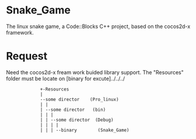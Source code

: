 Snake_Game
==========

The linux snake game, a Code::Blocks C++ project, based on the cocos2d-x framework.

Request
==========
Need the cocos2d-x fream work buided library support.
The "Resources" folder must be locate on [binary for excute]../../../

                 +-Resources
                 |
                 --some director    (Pro_linux)
                 | |
                 | --some director   (bin)
                 | | |
                 | | --some director  (Debug)
                 | | | |
                 | | | --binary        (Snake_Game)
